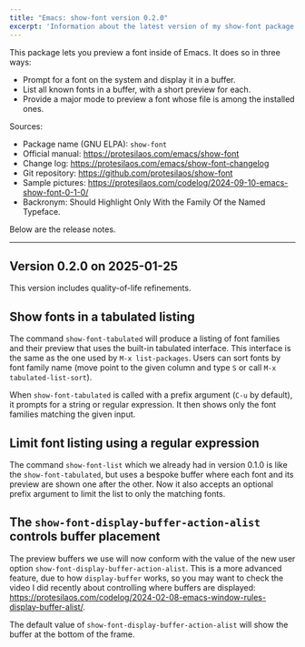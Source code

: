 ```yaml
---
title: "Emacs: show-font version 0.2.0"
excerpt: 'Information about the latest version of my show-font package for GNU Emacs.'
---
```


This package lets you preview a font inside of Emacs. It does so in
three ways:

- Prompt for a font on the system and display it in a buffer.
- List all known fonts in a buffer, with a short preview for each.
- Provide a major mode to preview a font whose file is among the
  installed ones.

Sources:

+ Package name (GNU ELPA): `show-font`
+ Official manual: <https://protesilaos.com/emacs/show-font>
+ Change log: <https://protesilaos.com/emacs/show-font-changelog>
+ Git repository: <https://github.com/protesilaos/show-font>
+ Sample pictures: <https://protesilaos.com/codelog/2024-09-10-emacs-show-font-0-1-0/>
+ Backronym: Should Highlight Only With the Family Of the Named Typeface.

Below are the release notes.

* * *

## Version 0.2.0 on 2025-01-25

This version includes quality-of-life refinements.


## Show fonts in a tabulated listing

The command `show-font-tabulated` will produce a listing of font
families and their preview that uses the built-in tabulated interface.
This interface is the same as the one used by `M-x list-packages`.
Users can sort fonts by font family name (move point to the given
column and type `S` or call `M-x tabulated-list-sort`).

When `show-font-tabulated` is called with a prefix argument (`C-u` by
default), it prompts for a string or regular expression. It then shows
only the font families matching the given input.


## Limit font listing using a regular expression

The command `show-font-list` which we already had in version 0.1.0 is
like the `show-font-tabulated`, but uses a bespoke buffer where each
font and its preview are shown one after the other. Now it also
accepts an optional prefix argument to limit the list to only the
matching fonts.


## The `show-font-display-buffer-action-alist` controls buffer placement

The preview buffers we use will now conform with the value of the new
user option `show-font-display-buffer-action-alist`. This is a more
advanced feature, due to how `display-buffer` works, so you may want
to check the video I did recently about controlling where buffers are
displayed: <https://protesilaos.com/codelog/2024-02-08-emacs-window-rules-display-buffer-alist/>.

The default value of `show-font-display-buffer-action-alist` will show
the buffer at the bottom of the frame.
